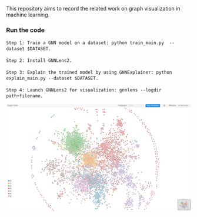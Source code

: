 This repository aims to record the related work on graph visualization in machine learning.

### Run the code

```
Step 1: Train a GNN model on a dataset: python train_main.py  --dataset $DATASET.

Step 2: Install GNNLens2.

Step 3: Explain the trained model by using GNNExplainer: python explain_main.py --dataset $DATASET. 

Step 4: Launch GNNLens2 for visualization: gnnlens --logdir path+filename.
```
![](https://github.com/HuiHu1/Graph-Visualization/blob/main/Cora.JPG)
